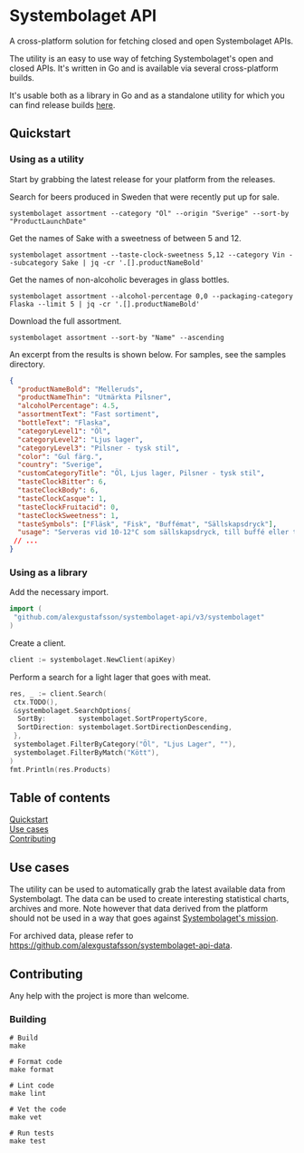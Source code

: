 # Systembolaget API

A cross-platform solution for fetching closed and open Systembolaget APIs.

The utility is an easy to use way of fetching Systembolaget's open and closed
APIs. It's written in Go and is available via several cross-platform builds.

It's usable both as a library in Go and as a standalone utility for which you
can find release builds
[here](https://github.com/AlexGustafsson/systembolaget-api-fetch/releases/).

## Quickstart

### Using as a utility

Start by grabbing the latest release for your platform from the releases.

Search for beers produced in Sweden that were recently put up for sale.

```shell
systembolaget assortment --category "Öl" --origin "Sverige" --sort-by "ProductLaunchDate"
```

Get the names of Sake with a sweetness of between 5 and 12.

```shell
systembolaget assortment --taste-clock-sweetness 5,12 --category Vin --subcategory Sake | jq -cr '.[].productNameBold'
```

Get the names of non-alcoholic beverages in glass bottles.

```shell
systembolaget assortment --alcohol-percentage 0,0 --packaging-category Flaska --limit 5 | jq -cr '.[].productNameBold'
```

Download the full assortment.

```shell
systembolaget assortment --sort-by "Name" --ascending
```

An excerpt from the results is shown below. For samples, see the samples
directory.

```json
{
  "productNameBold": "Melleruds",
  "productNameThin": "Utmärkta Pilsner",
  "alcoholPercentage": 4.5,
  "assortmentText": "Fast sortiment",
  "bottleText": "Flaska",
  "categoryLevel1": "Öl",
  "categoryLevel2": "Ljus lager",
  "categoryLevel3": "Pilsner - tysk stil",
  "color": "Gul färg.",
  "country": "Sverige",
  "customCategoryTitle": "Öl, Ljus lager, Pilsner - tysk stil",
  "tasteClockBitter": 6,
  "tasteClockBody": 6,
  "tasteClockCasque": 1,
  "tasteClockFruitacid": 0,
  "tasteClockSweetness": 1,
  "tasteSymbols": ["Fläsk", "Fisk", "Buffémat", "Sällskapsdryck"],
  "usage": "Serveras vid 10-12°C som sällskapsdryck, till buffé eller till rätter av fisk eller ljust kött. "
 // ...
}
```

### Using as a library

Add the necessary import.

```go
import (
 "github.com/alexgustafsson/systembolaget-api/v3/systembolaget"
)
```

Create a client.

```go
client := systembolaget.NewClient(apiKey)
```

Perform a search for a light lager that goes with meat.

```go
res, _ := client.Search(
 ctx.TODO(),
 &systembolaget.SearchOptions{
  SortBy:        systembolaget.SortPropertyScore,
  SortDirection: systembolaget.SortDirectionDescending,
 },
 systembolaget.FilterByCategory("Öl", "Ljus Lager", ""),
 systembolaget.FilterByMatch("Kött"),
)
fmt.Println(res.Products)
```

## Table of contents

[Quickstart](#quickstart)<br/>
[Use cases](#use-cases)<br/>
[Contributing](#contributing)

## Use cases

The utility can be used to automatically grab the latest available data from
Systembolagt. The data can be used to create interesting statistical charts,
archives and more. Note however that data derived from the platform should not
be used in a way that goes against
[Systembolaget's mission](https://www.omsystembolaget.se/english/systembolaget-explained/).

For archived data, please refer to <https://github.com/alexgustafsson/systembolaget-api-data>.

## Contributing

Any help with the project is more than welcome.

### Building

```shell
# Build
make

# Format code
make format

# Lint code
make lint

# Vet the code
make vet

# Run tests
make test
```
